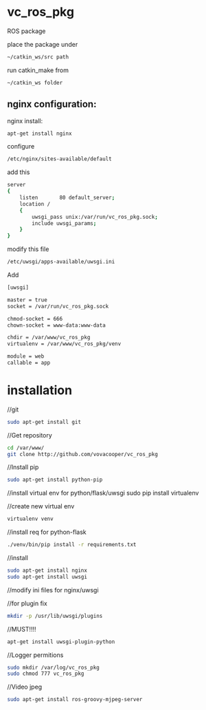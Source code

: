 vc_ros_pkg
==========

ROS package


place the package under 
```Bash
~/catkin_ws/src path
```
run catkin_make from 
```Bash
~/catkin_ws folder
```


nginx configuration:
-------------------

nginx install:
```Bash
apt-get install nginx
```
configure
```Bash
/etc/nginx/sites-available/default
```
add this
```Bash
server
{
    listen       80 default_server;
    location /
    {
        uwsgi_pass unix:/var/run/vc_ros_pkg.sock;
        include uwsgi_params;
    }
}
```

modify this file
```Bash
/etc/uwsgi/apps-available/uwsgi.ini
```
Add
```Bash
[uwsgi]

master = true
socket = /var/run/vc_ros_pkg.sock

chmod-socket = 666
chown-socket = www-data:www-data

chdir = /var/www/vc_ros_pkg
virtualenv = /var/www/vc_ros_pkg/venv

module = web
callable = app
```




installation
===========

//git
```Bash
sudo apt-get install git
```

//Get repository
```Bash
cd /var/www/
git clone http://github.com/vovacooper/vc_ros_pkg
```

//Install pip
```Bash
sudo apt-get install python-pip
```
//install virtual env for python/flask/uwsgi
sudo pip install virtualenv

//create new virtual env
```Bash
virtualenv venv
```

//install req for python-flask
```Bash
./venv/bin/pip install -r requirements.txt
```

//install 
```Bash
sudo apt-get install nginx
sudo apt-get install uwsgi
```

//modify ini files for nginx/uwsgi

//for plugin fix
```Bash
mkdir -p /usr/lib/uwsgi/plugins
```
//MUST!!!!
```Bash
apt-get install uwsgi-plugin-python
```

//Logger permitions
```Bash
sudo mkdir /var/log/vc_ros_pkg
sudo chmod 777 vc_ros_pkg
```

//Video jpeg
```Bash
sudo apt-get install ros-groovy-mjpeg-server
```

